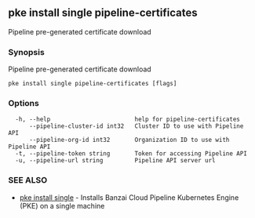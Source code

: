 ## pke install single pipeline-certificates

Pipeline pre-generated certificate download

### Synopsis

Pipeline pre-generated certificate download

```
pke install single pipeline-certificates [flags]
```

### Options

```
  -h, --help                        help for pipeline-certificates
      --pipeline-cluster-id int32   Cluster ID to use with Pipeline API
      --pipeline-org-id int32       Organization ID to use with Pipeline API
  -t, --pipeline-token string       Token for accessing Pipeline API
  -u, --pipeline-url string         Pipeline API server url
```

### SEE ALSO

* [pke install single](pke_install_single.md)	 - Installs Banzai Cloud Pipeline Kubernetes Engine (PKE) on a single machine

